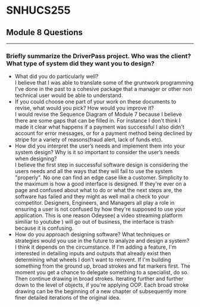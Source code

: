 # SNHUCS255
## Module 8 Questions  
---
### Briefly summarize the DriverPass project. Who was the client? What type of system did they want you to design?
- What did you do particularly well?  
   I believe that I was able to translate some of the gruntwork programming I've done in the past to a cohesive package that a manager or other non technical user would be able to understand.
- If you could choose one part of your work on these documents to revise, what would you pick? How would you improve it?  
   I would revise the Sequence Diagram of Module 7 because I believe there are some gaps that can be filled in. For instance I don't think I made it clear what happens if a payment was successful I also didn't account for error messages, or for a payment method being declined by stripe for a variety of reasons(fraud alert, lack of funds etc).
- How did you interpret the user’s needs and implement them into your system design? Why is it so important to consider the user’s needs when designing?  
  I believe the first step in successful software design is considering the users needs and all the ways that they will fail to use the system "properly". No one can find an edge case like a customer. Simplicity to the maximum is how a good interface is designed. If they're ever on a page and confused about what to do or what the next steps are, the software has failed and they might as well mail a check to your competitor. Designers, Engineers, and Managers all play a role in ensuring a user is not confused by how they're supposed to use your application. This is one reason Odeysee( a video streaming platform similiar to youtube ) will go out of business, the interface is trash because it is confusing. 
- How do you approach designing software? What techniques or strategies would you use in the future to analyze and design a system?  
  I think it depends on the circumstance. If I'm adding a feature, I'm interested in detailing inputs and outputs that already exist then determining what wheels I don't want to reinvent. If I'm building something from the ground up, broad strokes and fat markers first. The moment you get a chance to delegate something to a specialist, do so. Then continue drawing in broad strokes. Iterating further and further down to the level of objects, if you're applying OOP. Each broad stroke drawing can be the beginning of a new chapter of subsequently more finer detailed iterations of the original idea.
